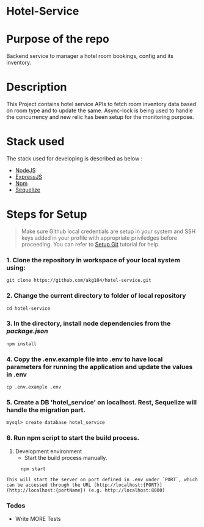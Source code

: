 # Hotel-Service

Purpose of the repo
===================
Backend service to manager a hotel room bookings, config and its inventory.

Description
===================
This Project contains hotel service APIs to fetch room inventory data based on room type and to update the same. Async-lock is being used to handle the concurrency and new relic has been setup for the monitoring purpose.


Stack used
==========
The stack used for developing is described as below :
* [NodeJS](https://nodejs.org/en/)
* [ExpressJS](https://expressjs.com/)
* [Npm](https://www.npmjs.com/)
* [Sequelize](https://www.npmjs.com/package/sequelize)

Steps for Setup
===============
> Make sure Github local credentials are setup in your system and SSH keys added in your profile with appropriate priviledges before proceeding. You can refer to [Setup Git](https://help.github.com/articles/set-up-git/) tutorial for help.
### 1. Clone the repository in workspace of your local system using:
```
git clone https://github.com/akg104/hotel-service.git
```
### 2. Change the current directory to folder of local repository
```
cd hotel-service
```
### 3. In the directory, install node dependencies from the *package.json*
```
npm install
```
### 4. Copy the .env.example file into .env to have local parameters for running the application and update the values in .env
```
cp .env.example .env
```
### 5. Create a DB 'hotel_service' on localhost. Rest, Sequelize will handle the migration part.
```
mysql> create database hotel_service
```
### 6. Run npm script to start the build process.
  1. Development environment
     *  Start the build process manually.
       ```
         npm start
       ```

    This will start the server on port defined in .env under `PORT`, which can be accessed through the URL [http://localhost:{PORT}](http://localhost:{portName}) (e.g. http://localhost:8000)

### Todos

 - Write MORE Tests
